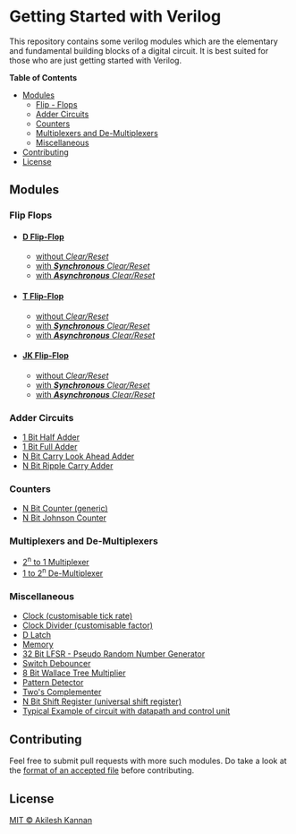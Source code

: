 # Getting Started with Verilog

This repository contains some verilog modules which are the elementary and fundamental building blocks of a digital circuit. It is best suited for those who are just getting started with Verilog.

**Table of Contents**
- [Modules](#modules)
  - [Flip - Flops](#flip-flops)
  - [Adder Circuits](#adder-circuits)
  - [Counters](#counters)
  - [Multiplexers and De-Multiplexers](#multiplexers-and-de-multiplexers)
  - [Miscellaneous](#miscellaneous)
- [Contributing](#contributing)
- [License](#license)

## Modules
### Flip Flops
-   #### [D Flip-Flop](/FFs/DFF/)
    *   [without *Clear/Reset*](/FFs/DFF/DFF.v)
    *   [with __*Synchronous*__ *Clear/Reset*](/FFs/DFF/DFF_SyncClear.v)
    *   [with __*Asynchronous*__ *Clear/Reset*](/FFs/DFF/DFF_AsyncClear.v)

-   #### [T Flip-Flop](/FFs/TFF.v)
    *   [without *Clear/Reset*](/FFs/TFF/TFF.v)
    *   [with __*Synchronous*__ *Clear/Reset*](/FFs/TFF/TFF_SyncClear.v)
    *   [with __*Asynchronous*__ *Clear/Reset*](/FFs/TFF/TFF_AsyncClear.v)
-   #### [JK Flip-Flop](/FFs/JKFF/)
    *   [without *Clear/Reset*](/FFs/JKFF/JKFF.v)
    *   [with __*Synchronous*__ *Clear/Reset*](/FFs/JKFF/JKFF_SyncClear.v)
    *   [with __*Asynchronous*__ *Clear/Reset*](/FFs/JKFF/JKFF_AsyncClear.v)


### Adder Circuits
*   [1 Bit Half Adder](/Adders/HA.v)
*   [1 Bit Full Adder](/Adders/FA.v)
*   [N Bit Carry Look Ahead Adder](/Adders/NBitCarryLookAheadAdder.v)
*   [N Bit Ripple Carry Adder](/Adders/NBitRippleCarryAdder.v)

### Counters
*   [N Bit Counter (generic)](/Counters/NBitCounter.v)
*   [N Bit Johnson Counter](/Counters/NBitJohnsonCounter.v)

### Multiplexers and De-Multiplexers
*   [2<sup>n</sup> to 1 Multiplexer](/Multiplexers\and\De-Multiplexers/mux2nTo1.v)
*   [1 to 2<sup>n</sup> De-Multiplexer](/Multiplexers\and\De-Multiplexers/deMUX1To2n.v)

### Miscellaneous
*   [Clock (customisable tick rate)](/clock.v)
*   [Clock Divider (customisable factor)](/clkDivider.v)
*   [D Latch](/dLatch.v)
*   [Memory](/memory.v)
*   [32 Bit LFSR - Pseudo Random Number Generator](/LFSR.v)
*   [Switch Debouncer](/switchDebouncer.v)
*   [8 Bit Wallace Tree Multiplier](/wallaceTreeMultiplier8Bit.v)
*   [Pattern Detector](/patternDetector.v)
*   [Two's Complementer](/twoComplementer.v)
*   [N Bit Shift Register (universal shift register)](/nBitShiftRegister.v)
*   [Typical Example of circuit with datapath and control unit](/designExampleDDMano.v)

## Contributing
Feel free to submit pull requests with more such modules. Do take a look at the [format of an accepted file](/CONTRIBUTING.md) before contributing.

## License
[MIT © Akilesh Kannan](/LICENSE)
